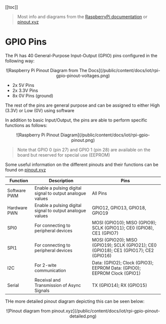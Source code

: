 [[toc]]

> Most info and diagrams from the [RaspberryPi documentation](https://www.raspberrypi.org/documentation/usage/gpio/) or [pinout.xyz](https://pinout.xyz)

# GPIO Pins

The Pi has 40 General-Purpose Input-Output (GPIO) pins configured in the following way:

<center>
![Raspberry Pi Pinout Diagram from The Docs](/public/content/docs/iot/rpi-gpio-pinout-voltages.png)
</center>

- 2x 5V Pins
- 2x 3.3V Pins
- 8x 0V Pins (ground)

The rest of the pins are general purpose and can be assigned to either High (3.3V) or Low (0V) using software

In addition to basic Input/Output, the pins are able to perform specific functions as follows:

<center>
![Raspberry Pi Pinout Diagram](/public/content/docs/iot/rpi-gpio-pinout.png)
</center>

> Note that GPIO 0 (pin 27) and GPIO 1 (pin 28) are available on the board but reserved for special use (EEPROM)

Some useful information on the different pinouts and their functions can be found on [pinout.xyz](https://pinout.xyz)

| Function     | Description                                               | Pins                                                                                  |
| ------------ | --------------------------------------------------------- | ------------------------------------------------------------------------------------- |
| Software PWM | Enable a pulsing digital signal to output analogue values | All Pins                                                                              |
| Hardware PWN | Enable a pulsing digital signal to output analogue values | GPIO12, GPIO13, GPIO18, GPIO19                                                        |
| SPI0         | For connecting to peripheral devices                      | MOSI (GPIO10); MISO (GPIO9); SCLK (GPIO11); CE0 (GPIO8), CE1 (GPIO7)                  |
| SPI1         | For connecting to peripheral devices                      | MOSI (GPIO20); MISO (GPIO19); SCLK (GPIO21); CE0 (GPIO18); CE1 (GPIO17); CE2 (GPIO16) |
| I2C          | For 2-wite communication                                  | Data: (GPIO2); Clock (GPIO3); EEPROM Data: (GPIO0); EEPROM Clock (GPIO1)              |
| Serial       | Receival and Transmission of Async Signals                | TX (GPIO14); RX (GPIO15)                                                              |

THe more detailed pinout diagram depicting this can be seen below:

<center>
![Pinout diagram from pinout.xyz](/public/content/docs/iot/rpi-gpio-pinout-detailed.png)
</center>
